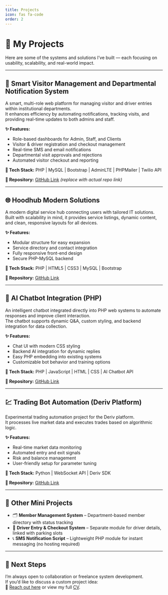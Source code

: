 ```yaml
---
title: Projects
icon: fas fa-code
order: 2
---
```


# 🚀 **My Projects**

Here are some of the systems and solutions I’ve built — each focusing on usability, scalability, and real-world impact.

---

## 🏢 **Smart Visitor Management and Departmental Notification System**

A smart, multi-role web platform for managing visitor and driver entries within institutional departments.  
It enhances efficiency by automating notifications, tracking visits, and providing real-time updates to both admins and staff.

**✨ Features:**
- Role-based dashboards for Admin, Staff, and Clients  
- Visitor & driver registration and checkout management  
- Real-time SMS and email notifications  
- Departmental visit approvals and rejections  
- Automated visitor checkout and reporting  

**🧰 Tech Stack:**
PHP | MySQL | Bootstrap | AdminLTE | PHPMailer | Twilio API  

**📂 Repository:** [GitHub Link](https://github.com/yourusername/visitor-management) *(replace with actual repo link)*  

---

## 🌐 **Hoodhub Modern Solutions**

A modern digital service hub connecting users with tailored IT solutions.  
Built with scalability in mind, it provides service listings, dynamic content, and clean, responsive layouts for all devices.

**✨ Features:**
- Modular structure for easy expansion  
- Service directory and contact integration  
- Fully responsive front-end design  
- Secure PHP-MySQL backend  

**🧰 Tech Stack:**
PHP | HTML5 | CSS3 | MySQL | Bootstrap  

**📂 Repository:** [GitHub Link](https://github.com/yourusername/hoodhub-modern-solutions)  

---

## 🤖 **AI Chatbot Integration (PHP)**

An intelligent chatbot integrated directly into PHP web systems to automate responses and improve client interaction.  
The chatbot supports dynamic Q&A, custom styling, and backend integration for data collection.

**✨ Features:**
- Chat UI with modern CSS styling  
- Backend AI integration for dynamic replies  
- Easy PHP embedding into existing systems  
- Customizable bot behavior and training options  

**🧰 Tech Stack:**
PHP | JavaScript | HTML | CSS | AI Chatbot API  

**📂 Repository:** [GitHub Link](https://github.com/yourusername/php-chatbot)  

---

## 💹 **Trading Bot Automation (Deriv Platform)**

Experimental trading automation project for the Deriv platform.  
It processes live market data and executes trades based on algorithmic logic.

**✨ Features:**
- Real-time market data monitoring  
- Automated entry and exit signals  
- Risk and balance management  
- User-friendly setup for parameter tuning  

**🧰 Tech Stack:**
Python | WebSocket API | Deriv SDK  

**📂 Repository:** [GitHub Link](https://github.com/yourusername/deriv-trading-bot)  

---

## 🧱 **Other Mini Projects**
- 🗂️ **Member Management System** – Department-based member directory with status tracking  
- 🚖 **Driver Entry & Checkout System** – Separate module for driver details, linked with parking slots  
- 📞 **SMS Notification Script** – Lightweight PHP module for instant messaging (no hosting required)

---

## 🌟 **Next Steps**
I’m always open to collaboration or freelance system development.  
If you’d like to discuss a custom project idea:  
📧 [Reach out here](mailto:stephenmutunga@email.com) or view my full [CV](/cv).

